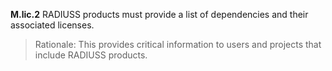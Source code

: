 
**M.lic.2**  RADIUSS products must provide a list of dependencies and their associated licenses.

> Rationale: This provides critical information to users and projects that include RADIUSS products.

